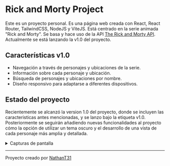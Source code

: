 # Rick and Morty Project

Este es un proyecto personal. Es una página web creada con React, React Router, TailwindCSS, NodeJS y ViteJS. Está centrado en la serie animada "Rick and Morty". Se basa y hace uso de la API [The Rick and Morty API](https://rickandmortyapi.com/). Actualmente se está lanzando la v1.0 del proyecto.

## Características v1.0

- Navegación a través de personajes y ubicaciones de la serie.
- Información sobre cada personaje y ubicación.
- Búsqueda de personajes y ubicaciones por nombre.
- Diseño responsivo para adaptarse a diferentes dispositivos.

## Estado del proyecto

Recientemente se alcanzó la version 1.0 del proyecto, donde se incluyen las caracteristicas antes mencionadas, y se lanzo bajo la etiqueta v1.0. Posteriormente se seguirán añadiendo nuevas funcionalidades al proyecto cómo la opción de utilizar un tema oscuro y el desarrollo de una vista de cada personaje más amplia y detallada.

<details>
<summary>Capturas de pantalla</summary>

### Macbook Pro

<center>
<img src="https://i.imgur.com/RJtR01W.jpg" alt="Macbook Pro Home">
<img src="https://i.imgur.com/yRGLrTv.jpg" alt="Macbook Pro Characters">
<img src="https://i.imgur.com/Tz1SmpY.jpg" alt="Macbook Pro Locations">
<img src="https://i.imgur.com/Ro0ThLB.jpg" alt="Macbook Pro Navigation">
</center>

---

### iPad

<center>
    <img src="https://i.imgur.com/afa0atZ.jpg" alt="iPad Home" width="35%">
    <img src="https://i.imgur.com/OFqPmtH.jpg" alt="iPad Characters" width="35%">
    <img src="https://i.imgur.com/k6zsZAD.jpg" alt="iPad Locations" width="35%">
</center>

---

### iPhone 12 Pro

<center>
    <img src="https://i.imgur.com/PxzIR3a.jpg" alt="iPhone 12 Pro Home" width="35%">
    <img src="https://i.imgur.com/Jhmwqfq.jpg" alt="iPhone 12 Pro Characters" width="35%">
    <img src="https://i.imgur.com/YjIYM0V.jpg" alt="iPhone 12 Pro Locations" width="35%">
</center>
</details>

---

Proyecto creado por <a href="https://github.com/NathanT31org" target="_blank">NathanT31</a>
